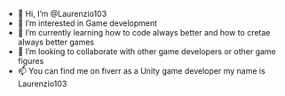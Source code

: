 - 👋 Hi, I’m @Laurenzio103
- 👀 I’m interested in Game development 
- 🌱 I’m currently learning how to code always better and how to cretae always better games 
- 💞️ I’m looking to collaborate with other game developers or other game figures  
- 📫 You can find me on fiverr as a Unity game developer my name is Laurenzio103

<!---
Laurenzio103/Laurenzio103 is a ✨ special ✨ repository because its `README.md` (this file) appears on your GitHub profile.
You can click the Preview link to take a look at your changes.
--->
